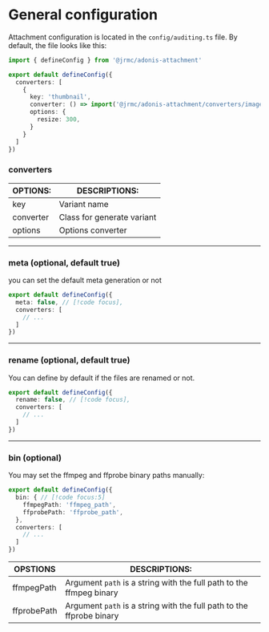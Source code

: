 # General configuration 

Attachment configuration is located in the `config/auditing.ts` file. By default, the file looks like this:

```typescript
import { defineConfig } from '@jrmc/adonis-attachment'

export default defineConfig({
  converters: [
    {
      key: 'thumbnail',
      converter: () => import('@jrmc/adonis-attachment/converters/image_converter'),
      options: {
        resize: 300,
      }
    }
  ]
})
```

### converters

|OPTIONS:  | DESCRIPTIONS:            |
| -------- | ------------------------ |
|key       |Variant name              |
|converter |Class for generate variant|
|options   |Options converter         |

---

### meta (optional, default true)

you can set the default meta generation or not

```typescript
export default defineConfig({
  meta: false, // [!code focus],
  converters: [
    // ...
  ]
})
```

---

### rename (optional, default true)

You can define by default if the files are renamed or not.

```typescript
export default defineConfig({
  rename: false, // [!code focus],
  converters: [
    // ...
  ]
})
```

---

### bin (optional)

You may set the ffmpeg and ffprobe binary paths manually:

```typescript
export default defineConfig({
  bin: { // [!code focus:5]
    ffmpegPath: 'ffmpeg_path',
    ffprobePath: 'ffprobe_path',
  },
  converters: [
    // ...
  ]
})
```


|OPSTIONS     |DESCRIPTIONS:                                                                    |
| ----------- | ------------------------------------------------------------------------------- |
|ffmpegPath   |Argument `path` is a string with the full path to the ffmpeg binary              |
|ffprobePath  |Argument `path` is a string with the full path to the ffprobe binary             |
